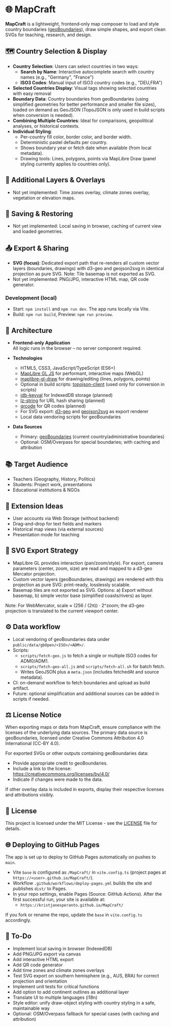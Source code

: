 # 🌐 MapCraft

**MapCraft** is a lightweight, frontend‑only map composer to load and style country boundaries ([geoBoundaries](https://github.com/wmgeolab/geoBoundaries/)), draw simple shapes, and export clean SVGs for teaching, research, and design.

## 🗺️ Country Selection & Display

- **Country Selection**: Users can select countries in two ways:
  - **Search by Name**: Interactive autocomplete search with country names (e.g., "Germany", "France")
  - **ISO3 Codes**: Manual input of ISO3 country codes (e.g., "DEU,FRA")
- **Selected Countries Display**: Visual tags showing selected countries with easy removal
- **Boundary Data**: Country boundaries from geoBoundaries (using simplified geometries for better performance and smaller file sizes), loaded on demand as GeoJSON (TopoJSON is only used in build scripts when conversion is needed).
- **Combining Multiple Countries**: Ideal for comparisons, geopolitical analyses, or historical contexts.
- **Individual Styling**:
  - Per-country fill color, border color, and border width.
  - Deterministic pastel defaults per country.
  - Shows boundary year or fetch date when available (from local metadata).
  - Drawing tools: Lines, polygons, points via MapLibre Draw (panel styling currently applies to countries only).

## 🧭 Additional Layers & Overlays

- Not yet implemented: Time zones overlay, climate zones overlay, vegetation or elevation maps.

## 💾 Saving & Restoring

- Not yet implemented: Local saving in browser, caching of current view and loaded geometries.

## 📤 Export & Sharing

- **SVG (focus)**: Dedicated export path that re-renders all custom vector layers (boundaries, drawings) with d3-geo and geojson2svg in identical projection as pure SVG. Note: Tile basemap is not exported as SVG.
- Not yet implemented: PNG/JPG, interactive HTML map, QR code generator.

### Development (local)

- Start: `npm install` and `npm run dev`. The app runs locally via Vite.
- Build: `npm run build`, Preview: `npm run preview`.

## 🧱 Architecture

- **Frontend-only Application**  
  All logic runs in the browser – no server component required.

- **Technologies**  
  - HTML5, CSS3, JavaScript/TypeScript (ES6+)
  - [MapLibre GL JS](https://maplibre.org/) for performant, interactive maps (WebGL)
  - [maplibre-gl-draw](https://github.com/maplibre/maplibre-gl-draw) for drawing/editing (lines, polygons, points)
  - Optional in build scripts: [topojson-client](https://github.com/topojson/topojson-client) (used only for conversion in scripts)
  - [idb-keyval](https://github.com/jakearchibald/idb-keyval) for IndexedDB storage (planned)
  - [lz-string](https://pieroxy.net/blog/pages/lz-string/) for URL hash sharing (planned)
  - [qrcode](https://github.com/soldair/node-qrcode) for QR codes (planned)
  - For SVG export: [d3-geo](https://github.com/d3/d3-geo) and [geojson2svg](https://www.npmjs.com/package/geojson2svg) as export renderer
  - Local data vendoring scripts for geoBoundaries

- **Data Sources**  
  - Primary: [geoBoundaries](https://www.geoboundaries.org/) (current country/administrative boundaries)
  - Optional: OSM/Overpass for special boundaries; with caching and attribution

## 📚 Target Audience

- Teachers (Geography, History, Politics)
- Students: Project work, presentations
- Educational institutions & NGOs

## 🧪 Extension Ideas

- User accounts via Web Storage (without backend)
- Drag-and-drop for text fields and markers
- Historical map views (via external sources)
- Presentation mode for teaching

## 🔁 SVG Export Strategy

- MapLibre GL provides interaction (pan/zoom/style). For export, camera parameters (center, zoom, size) are read and mapped to a d3-geo Mercator projection.
- Custom vector layers (geoBoundaries, drawings) are rendered with this projection as pure SVG: print-ready, losslessly scalable.
- Basemap tiles are not exported as SVG. Options: a) Export without basemap, b) simple vector base (simplified coasts/rivers) as layer.

Note: For WebMercator, scale ≈ (256 / (2π)) · 2^zoom; the d3-geo projection is translated to the current viewport center.

## ⚙️ Data workflow

- Local vendoring of geoBoundaries data under `public/data/gbOpen/<ISO>/<ADM>/`.
- Scripts:
  - `scripts/fetch-geo.js` to fetch a single or multiple ISO3 codes for ADM0/ADM1.
  - `scripts/fetch-geo-all.js` and `scripts/fetch-all.sh` for batch fetch.
  - Writes GeoJSON plus a `meta.json` (includes fetchedAt and source metadata).
- CI: on-demand workflow to fetch boundaries and upload as build artifact.
- Future: optional simplification and additional sources can be added in scripts if needed.

## ⚖️ License Notice

When exporting maps or data from MapCraft, ensure compliance with the licenses of the underlying data sources. The primary data source is geoBoundaries, licensed under Creative Commons Attribution 4.0 International (CC-BY 4.0).

For exported SVGs or other outputs containing geoBoundaries data:

- Provide appropriate credit to geoBoundaries.
- Include a link to the license: https://creativecommons.org/licenses/by/4.0/
- Indicate if changes were made to the data.

If other overlay data is included in exports, display their respective licenses and attributions visibly.

## 📄 License

This project is licensed under the MIT License - see the [LICENSE](LICENSE) file for details.

## 🌐 Deploying to GitHub Pages

The app is set up to deploy to GitHub Pages automatically on pushes to `main`.

- Vite `base` is configured as `/MapCraft/` in `vite.config.ts` (project pages at `https://<user>.github.io/MapCraft/`).
- Workflow `.github/workflows/deploy-pages.yml` builds the site and publishes `dist/` to Pages.
- In your repo settings, enable Pages (Source: GitHub Actions). After the first successful run, your site is available at:
  - `https://kristjanesperanto.github.io/MapCraft/`

If you fork or rename the repo, update the `base` in `vite.config.ts` accordingly.

## 🚀 To‑Do

- Implement local saving in browser (IndexedDB)
- Add PNG/JPG export via canvas
- Add interactive HTML export
- Add QR code generator
- Add time zones and climate zones overlays
- Test SVG export on southern hemisphere (e.g., AUS, BRA) for correct projection and orientation
- Implement unit tests for critical functions
- Add option to add continent outlines as additional layer
- Translate UI to multiple languages (i18n)
- Style editor: unify draw-object styling with country styling in a safe, maintainable way
- Optional: OSM/Overpass fallback for special cases (with caching and attribution)